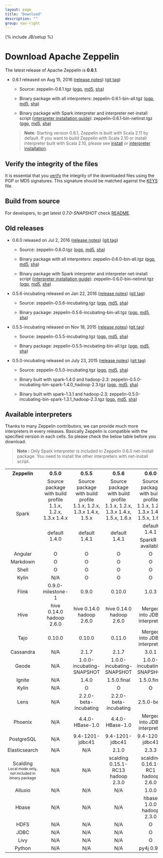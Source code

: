 ```yaml
---
layout: page
title: "Download"
description: ""
group: nav-right
---
```

<!--
Licensed under the Apache License, Version 2.0 (the "License");
you may not use this file except in compliance with the License.
You may obtain a copy of the License at

http://www.apache.org/licenses/LICENSE-2.0

Unless required by applicable law or agreed to in writing, software
distributed under the License is distributed on an "AS IS" BASIS,
WITHOUT WARRANTIES OR CONDITIONS OF ANY KIND, either express or implied.
See the License for the specific language governing permissions and
limitations under the License.
-->
{% include JB/setup %}

# Download Apache Zeppelin

The latest release of Apache Zeppelin is **0.6.1**.

  - 0.6.1 released on Aug 15, 2016 ([release notes](./releases/zeppelin-release-0.6.1.html)) ([git tag](https://git-wip-us.apache.org/repos/asf?p=zeppelin.git;a=commit;h=c928f9a46ecacebc868d6dc10a95c02f9018a18e))

    * Source:
    <a style="cursor:pointer" onclick="ga('send', 'event', 'download', 'zeppelin-src', '0.6.1'); window.location.href='http://www.apache.org/dyn/closer.cgi/zeppelin/zeppelin-0.6.1/zeppelin-0.6.1.tgz'">zeppelin-0.6.1.tgz</a>
    ([pgp](https://www.apache.org/dist/zeppelin/zeppelin-0.6.1/zeppelin-0.6.1.tgz.asc),
     [md5](https://www.apache.org/dist/zeppelin/zeppelin-0.6.1/zeppelin-0.6.1.tgz.md5),
     [sha](https://www.apache.org/dist/zeppelin/zeppelin-0.6.1/zeppelin-0.6.1.tgz.sha512))

    * Binary package with all interpreters:
    <a style="cursor:pointer" onclick="ga('send', 'event', 'download', 'zeppelin-bin-all', '0.6.1'); window.location.href='http://www.apache.org/dyn/closer.cgi/zeppelin/zeppelin-0.6.1/zeppelin-0.6.1-bin-all.tgz'">zeppelin-0.6.1-bin-all.tgz</a>
    ([pgp](https://www.apache.org/dist/zeppelin/zeppelin-0.6.1/zeppelin-0.6.1-bin-all.tgz.asc),
     [md5](https://www.apache.org/dist/zeppelin/zeppelin-0.6.1/zeppelin-0.6.1-bin-all.tgz.md5),
     [sha](https://www.apache.org/dist/zeppelin/zeppelin-0.6.1/zeppelin-0.6.1-bin-all.tgz.sha512))

    * Binary package with Spark interpreter and interpreter net-install script ([interpreter installation guide](../../docs/0.6.1/manual/interpreterinstallation.html)):
    <a style="cursor:pointer" onclick="ga('send', 'event', 'download', 'zeppelin-bin-netinst', '0.6.1'); window.location.href='http://www.apache.org/dyn/closer.cgi/zeppelin/zeppelin-0.6.1/zeppelin-0.6.1-bin-netinst.tgz'">zeppelin-0.6.1-bin-netinst.tgz</a>
    ([pgp](https://www.apache.org/dist/zeppelin/zeppelin-0.6.1/zeppelin-0.6.1-bin-netinst.tgz.asc),
     [md5](https://www.apache.org/dist/zeppelin/zeppelin-0.6.1/zeppelin-0.6.1-bin-netinst.tgz.md5),
     [sha](https://www.apache.org/dist/zeppelin/zeppelin-0.6.1/zeppelin-0.6.1-bin-netinst.tgz.sha512))

    <blockquote style="margin-top: 10px;">
      <p><strong>Note</strong>: Starting version 0.6.1, Zeppelin is built with Scala 2.11 by default. If you want to build Zeppelin with Scala 2.10 or install interpreter built with Scala 2.10, please see <a href='../../docs/0.6.1/install/install.html#2-build-source-with-options' target='_blank'>install</a> or <a href='../../docs/0.6.1/manual/interpreterinstallation.html#install-interpreter-built-with-scala-210' target='_blank'>interpreter installation</a>.</p>
    </blockquote>


## Verify the integrity of the files

It is essential that you [verify](https://www.apache.org/info/verification.html) the integrity of the downloaded files using the PGP or MD5 signatures. This signature should be matched against the [KEYS](https://www.apache.org/dist/zeppelin/KEYS) file.



## Build from source

For developers, to get latest *0.7.0-SNAPSHOT* check [README](https://github.com/apache/zeppelin/blob/master/README.md).



## Old releases

  - 0.6.0 released on Jul 2, 2016 ([release notes](./releases/zeppelin-release-0.6.0.html)) ([git tag](https://git-wip-us.apache.org/repos/asf?p=zeppelin.git;a=commit;h=fa2c0ff93cca49428df8792e7ee35d2b561669bd))

    * Source:
    <a style="cursor:pointer" onclick="ga('send', 'event', 'download', 'zeppelin-src', '0.6.0'); window.location.href='http://archive.apache.org/dist/zeppelin/zeppelin-0.6.0/zeppelin-0.6.0.tgz'">zeppelin-0.6.0.tgz</a>
    ([pgp](https://archive.apache.org/dist/zeppelin/zeppelin-0.6.0/zeppelin-0.6.0.tgz.asc),
     [md5](https://archive.apache.org/dist/zeppelin/zeppelin-0.6.0/zeppelin-0.6.0.tgz.md5),
     [sha](https://archive.apache.org/dist/zeppelin/zeppelin-0.6.0/zeppelin-0.6.0.tgz.sha512))

    * Binary package with all interpreters:
    <a style="cursor:pointer" onclick="ga('send', 'event', 'download', 'zeppelin-bin-all', '0.6.0'); window.location.href='http://archive.apache.org/dist/zeppelin/zeppelin-0.6.0/zeppelin-0.6.0-bin-all.tgz'">zeppelin-0.6.0-bin-all.tgz</a>
    ([pgp](https://archive.apache.org/dist/zeppelin/zeppelin-0.6.0/zeppelin-0.6.0-bin-all.tgz.asc),
     [md5](https://archive.apache.org/dist/zeppelin/zeppelin-0.6.0/zeppelin-0.6.0-bin-all.tgz.md5),
     [sha](https://archive.apache.org/dist/zeppelin/zeppelin-0.6.0/zeppelin-0.6.0-bin-all.tgz.sha512))

    * Binary package with Spark interpreter and interpreter net-install script ([interpreter installation guide](../../docs/0.6.0/manual/interpreterinstallation.html)):
    <a style="cursor:pointer" onclick="ga('send', 'event', 'download', 'zeppelin-bin-netinst', '0.6.0'); window.location.href='http://archive.apache.org/dist/zeppelin/zeppelin-0.6.0/zeppelin-0.6.0-bin-netinst.tgz'">zeppelin-0.6.0-bin-netinst.tgz</a>
    ([pgp](https://archive.apache.org/dist/zeppelin/zeppelin-0.6.0/zeppelin-0.6.0-bin-netinst.tgz.asc),
     [md5](https://archive.apache.org/dist/zeppelin/zeppelin-0.6.0/zeppelin-0.6.0-bin-netinst.tgz.md5),
     [sha](https://archive.apache.org/dist/zeppelin/zeppelin-0.6.0/zeppelin-0.6.0-bin-netinst.tgz.sha512))

<p />

  - 0.5.6-incubating released on Jan 22, 2016 ([release notes](./releases/zeppelin-release-0.5.6-incubating.html)) ([git tag](https://git-wip-us.apache.org/repos/asf?p=zeppelin.git;a=tag;h=refs/tags/v0.5.6))

    * Source:
    <a style="cursor:pointer" onclick="ga('send', 'event', 'download', 'zeppelin-src', '0.5.6-incubating'); window.location.href='http://archive.apache.org/dist/incubator/zeppelin/0.5.6-incubating/zeppelin-0.5.6-incubating.tgz'">zeppelin-0.5.6-incubating.tgz</a>
    ([pgp](http://archive.apache.org/dist/incubator/zeppelin/0.5.6-incubating/zeppelin-0.5.6-incubating.tgz.asc),
     [md5](http://archive.apache.org/dist/incubator/zeppelin/0.5.6-incubating/zeppelin-0.5.6-incubating.tgz.md5),
     [sha](http://archive.apache.org/dist/incubator/zeppelin/0.5.6-incubating/zeppelin-0.5.6-incubating.tgz.sha512))

    * Binary package:
    <a style="cursor:pointer" onclick="ga('send', 'event', 'download', 'zeppelin-bin', '0.5.6-incubating'); window.location.href='http://archive.apache.org/dist/incubator/zeppelin/0.5.6-incubating/zeppelin-0.5.6-incubating-bin-all.tgz'">zeppelin-0.5.6-incubating-bin-all.tgz</a>
    ([pgp](http://archive.apache.org/dist/incubator/zeppelin/0.5.6-incubating/zeppelin-0.5.6-incubating-bin-all.tgz.asc),
     [md5](http://archive.apache.org/dist/incubator/zeppelin/0.5.6-incubating/zeppelin-0.5.6-incubating-bin-all.tgz.md5),
     [sha](http://archive.apache.org/dist/incubator/zeppelin/0.5.6-incubating/zeppelin-0.5.6-incubating-bin-all.tgz.sha512))

<p />

  - 0.5.5-incubating released on Nov 18, 2015 ([release notes](./releases/zeppelin-release-0.5.5-incubating.html)) ([git tag](https://git-wip-us.apache.org/repos/asf?p=zeppelin.git;a=tag;h=refs/tags/v0.5.5))

    * Source:
    <a style="cursor:pointer" onclick="ga('send', 'event', 'download', 'zeppelin-src', '0.5.5-incubating'); window.location.href='http://archive.apache.org/dist/incubator/zeppelin/0.5.5-incubating/zeppelin-0.5.5-incubating.tgz'">zeppelin-0.5.5-incubating.tgz</a>
    ([pgp](http://archive.apache.org/dist/incubator/zeppelin/0.5.5-incubating/zeppelin-0.5.5-incubating.tgz.asc),
     [md5](http://archive.apache.org/dist/incubator/zeppelin/0.5.5-incubating/zeppelin-0.5.5-incubating.tgz.md5),
     [sha](http://archive.apache.org/dist/incubator/zeppelin/0.5.5-incubating/zeppelin-0.5.5-incubating.tgz.sha512))

    * Binary package:
    <a style="cursor:pointer" onclick="ga('send', 'event', 'download', 'zeppelin-bin', '0.5.5-incubating'); window.location.href='http://archive.apache.org/dist/incubator/zeppelin/0.5.5-incubating/zeppelin-0.5.5-incubating-bin-all.tgz'">zeppelin-0.5.5-incubating-bin-all.tgz</a>
    ([pgp](http://archive.apache.org/dist/incubator/zeppelin/0.5.5-incubating/zeppelin-0.5.5-incubating-bin-all.tgz.asc),
     [md5](http://archive.apache.org/dist/incubator/zeppelin/0.5.5-incubating/zeppelin-0.5.5-incubating-bin-all.tgz.md5),
     [sha](http://archive.apache.org/dist/incubator/zeppelin/0.5.5-incubating/zeppelin-0.5.5-incubating-bin-all.tgz.sha512))

<p />

  - 0.5.0-incubating released on July 23, 2015 ([release notes](./releases/zeppelin-release-0.5.0-incubating.html)) ([git tag](https://git-wip-us.apache.org/repos/asf?p=zeppelin.git;a=tag;h=refs/tags/v0.5.0))

    * Source:
    <a style="cursor:pointer" onclick="ga('send', 'event', 'download', 'zeppelin-src', '0.5.0-incubating'); window.location.href='http://archive.apache.org/dist/incubator/zeppelin/0.5.0-incubating/zeppelin-0.5.0-incubating.tgz'">zeppelin-0.5.0-incubating.tgz</a>
    ([pgp](http://archive.apache.org/dist/incubator/zeppelin/0.5.0-incubating/zeppelin-0.5.0-incubating.tgz.asc),
     [md5](http://archive.apache.org/dist/incubator/zeppelin/0.5.0-incubating/zeppelin-0.5.0-incubating.tgz.md5),
     [sha](http://archive.apache.org/dist/incubator/zeppelin/0.5.0-incubating/zeppelin-0.5.0-incubating.tgz.sha))

    * Binary built with spark-1.4.0 and hadoop-2.3:
    <a style="cursor:pointer" onclick="ga('send', 'event', 'download', 'zeppelin-bin', '0.5.0-incubating'); window.location.href='http://archive.apache.org/dist/incubator/zeppelin/0.5.0-incubating/zeppelin-0.5.0-incubating-bin-spark-1.4.0_hadoop-2.3.tgz'">zeppelin-0.5.0-incubating-bin-spark-1.4.0_hadoop-2.3.tgz</a>
    ([pgp](http://archive.apache.org/dist/incubator/zeppelin/0.5.0-incubating/zeppelin-0.5.0-incubating-bin-spark-1.4.0_hadoop-2.3.tgz.asc),
     [md5](http://archive.apache.org/dist/incubator/zeppelin/0.5.0-incubating/zeppelin-0.5.0-incubating-bin-spark-1.4.0_hadoop-2.3.tgz.md5),
     [sha](http://archive.apache.org/dist/incubator/zeppelin/0.5.0-incubating/zeppelin-0.5.0-incubating-bin-spark-1.4.0_hadoop-2.3.tgz.sha))

    * Binary built with spark-1.3.1 and hadoop-2.3:
    <a style="cursor:pointer" onclick="ga('send', 'event', 'download', 'zeppelin-bin', '0.5.0-incubating'); window.location.href='http://archive.apache.org/dist/incubator/zeppelin/0.5.0-incubating/zeppelin-0.5.0-incubating-bin-spark-1.3.1_hadoop-2.3.tgz'">zeppelin-0.5.0-incubating-bin-spark-1.3.1_hadoop-2.3.tgz</a>
    ([pgp](http://archive.apache.org/dist/incubator/zeppelin/0.5.0-incubating/zeppelin-0.5.0-incubating-bin-spark-1.3.1_hadoop-2.3.tgz.asc),
     [md5](http://archive.apache.org/dist/incubator/zeppelin/0.5.0-incubating/zeppelin-0.5.0-incubating-bin-spark-1.3.1_hadoop-2.3.tgz.md5),
     [sha](http://archive.apache.org/dist/incubator/zeppelin/0.5.0-incubating/zeppelin-0.5.0-incubating-bin-spark-1.3.1_hadoop-2.3.tgz.sha))

## Available interpreters

Thanks to many Zeppelin contributors, we can provide much more interpreters in every releases.
Basically Zeppelin is compatible with the specified version in each cells. 
So please check the below table before you download.

> **Note :** Only Spark interpreter is included in Zeppelin 0.6.0 net-install package. You need to install the other interpreters with net-install script.

<table class="table-configuration" style="text-align:center">
  <tr>
    <th style="width:12%">Zeppelin</th>
    <th style="width:22%">0.5.0</th>
    <th style="width:22%">0.5.5</th>
    <th style="width:22%">0.5.6</th>
    <th style="width:22%">0.6.0</th>
  </tr>
  <tr>
    <td rowspan="3">Spark</td>
    <td>
        Source package with build profile <br/>
        1.1.x, 1.2.x, 1.3.x 1.4.x
    </td>
    <td>
        Source package with build profile <br/>
        1.1.x, 1.2.x, 1.3.x 1.4.x, 1.5.x
    </td>
    <td>
        Source package with build profile <br/>
        1.1.x, 1.2.x, 1.3.x 1.4.x, 1.5.x, 1.6.x
    </td>
    <td>
        Source package with build profile <br/>
        1.1.x, 1.2.x, 1.3.x 1.4.x, 1.5.x, 1.6.x
    </td>
  </tr>
  <tr>
    <td rowspan="2">
        default 1.4.0
    </td>
    <td rowspan="2">
        default 1.4.1
    </td>
    <td rowspan="2">
        default 1.4.1
    </td>
    <td>
        default 1.4.1
    </td>
  </tr>
  <tr>
    <td>SparkR is available</td>
  </tr>
  <tr>
    <td>Angular</td>
    <td>O</td>
    <td>O</td>
    <td>O</td>
    <td>O</td>
  </tr>
  <tr>
    <td>Markdown</td>
    <td>O</td>
    <td>O</td>
    <td>O</td>
    <td>O</td>
  </tr>
  <tr>
    <td>Shell</td>
    <td>O</td>
    <td>O</td>
    <td>O</td>
    <td>O</td>
  </tr>
  <tr>
    <td>Kylin</td>
    <td>N/A</td>
    <td>O</td>
    <td>O</td>
    <td>O</td>
  </tr>
  <tr>
    <td>Flink</td>
    <td>0.9.0-milestone-1</td>
    <td>0.9.0</td>
    <td>0.10.0</td>
    <td>1.0.3</td>
  </tr>
  <tr>
    <td>Hive</td>
    <td>hive 0.14.0 <br/> hadoop 2.6.0</td>
    <td>hive 0.14.0 <br/> hadoop 2.6.0</td>
    <td>hive 0.14.0 <br/> hadoop 2.6.0</td>
    <td>Merged into JDBC interpreter</td>
  </tr>
  <tr>
    <td>Tajo</td>
    <td>0.10.0</td>
    <td>0.10.0</td>
    <td>0.11.0</td>
    <td>Merged into JDBC interpreter</td>
  </tr>
  <tr>
    <td>Cassandra</td>
    <td>N/A</td>
    <td>2.1.7</td>
    <td>2.1.7</td>
    <td>3.0.1</td>
  </tr>
  <tr>
    <td>Geode</td>
    <td>N/A</td>
    <td>1.0.0-incubating-SNAPSHOT</td>
    <td>1.0.0-incubating-SNAPSHOT</td>
    <td>1.0.0-incubating-SNAPSHOT</td>
  </tr>
  <tr>
    <td>Ignite</td>
    <td>N/A</td>
    <td>1.4.0</td>
    <td>1.5.0.final</td>
    <td>1.5.0.final</td>
  </tr>
  <tr>
    <td>Kylin</td>
    <td>N/A</td>
    <td>O</td>
    <td>O</td>
    <td>O</td>
  </tr>
  <tr>
    <td>Lens</td>
    <td>N/A</td>
    <td>2.2.0-beta-incubating</td>
    <td>2.2.0-beta-incubating</td>
    <td>2.5.0-beta</td>
  </tr>
  <tr>
    <td>Phoenix</td>
    <td>N/A</td>
    <td>4.4.0-HBase-1.0</td>
    <td>4.4.0-HBase-1.0</td>
    <td>Merged into JDBC interpreter</td>
  </tr>
  <tr>
    <td>PostgreSQL</td>
    <td>N/A</td>
    <td>9.4-1201-jdbc41</td>
    <td>9.4-1201-jdbc41</td>
    <td>9.4-1201-jdbc41</td>
  </tr>
  <tr>
    <td>Elasticsearch</td>
    <td>N/A</td>
    <td>N/A</td>
    <td>2.1.0</td>
    <td>2.3.3</td>
  </tr>
  <tr>
    <td>
        Scalding <br/>
        <span style="font-size:75%">Local mode only, not included in binary package</span>
    </td>
    <td>N/A</td>
    <td>N/A</td>
    <td>
        scalding 0.15.1-RC13 <br/>
        hadoop 2.3.0 <br/>
    </td>
    <td>
        scalding 0.16.1-RC1 <br/> 
        hadoop 2.6.0 <br/>
    </td>
  </tr>
  <tr>
    <td>Alluxio</td>
    <td>N/A</td>
    <td>N/A</td>
    <td>N/A</td>
    <td>1.0.0</td>
  </tr>
  <tr>
    <td>Hbase</td>
    <td>N/A</td>
    <td>N/A</td>
    <td>N/A</td>
    <td>
        hbase 1.0.0 <br/>
        hadoop 2.3.0
    </td>
  </tr>
  <tr>
    <td>HDFS</td>
    <td>N/A</td>
    <td>N/A</td>
    <td>N/A</td>
    <td>O</td>
  </tr>
  <tr>
    <td>JDBC</td>
    <td>N/A</td>
    <td>N/A</td>
    <td>N/A</td>
    <td>O</td>
  </tr>
  <tr>
    <td>Livy</td>
    <td>N/A</td>
    <td>N/A</td>
    <td>N/A</td>
    <td>O</td>
  </tr>
  <tr>
    <td>Python</td>
    <td>N/A</td>
    <td>N/A</td>
    <td>N/A</td>
    <td>py4j 0.9.2</td>
  </tr>
</table>


<!--
-------------
### Old release

##### Zeppelin-0.3.3 (2014.03.29)

Download <a onclick="ga('send', 'event', 'download', 'zeppelin', '0.3.3');" href="https://s3-ap-northeast-1.amazonaws.com/zeppel.in/zeppelin-0.3.3.tar.gz">zeppelin-0.3.3.tar.gz</a> ([release note](https://zeppelin-project.atlassian.net/secure/ReleaseNote.jspa?projectId=10001&version=10301))


##### Zeppelin-0.3.2 (2014.03.14)

Download <a onclick="ga('send', 'event', 'download', 'zeppelin', '0.3.2');" href="https://s3-ap-northeast-1.amazonaws.com/zeppel.in/zeppelin-0.3.2.tar.gz">zeppelin-0.3.2.tar.gz</a> ([release note](https://zeppelin-project.atlassian.net/secure/ReleaseNote.jspa?projectId=10001&version=10300))

##### Zeppelin-0.3.1 (2014.03.06)

Download <a onclick="ga('send', 'event', 'download', 'zeppelin', '0.3.1');" href="https://s3-ap-northeast-1.amazonaws.com/zeppel.in/zeppelin-0.3.1.tar.gz">zeppelin-0.3.1.tar.gz</a> ([release note](https://zeppelin-project.atlassian.net/secure/ReleaseNote.jspa?projectId=10001&version=10201))

##### Zeppelin-0.3.0 (2014.02.07)

Download <a onclick="ga('send', 'event', 'download', 'zeppelin', '0.3.0');" href="https://s3-ap-northeast-1.amazonaws.com/zeppel.in/zeppelin-0.3.0.tar.gz">zeppelin-0.3.0.tar.gz</a>, ([release note](https://zeppelin-project.atlassian.net/secure/ReleaseNote.jspa?projectId=10001&version=10200))

##### Zeppelin-0.2.0 (2014.01.22)

Download Download <a onclick="ga('send', 'event', 'download', 'zeppelin', '0.2.0');" href="https://s3-ap-northeast-1.amazonaws.com/zeppel.in/zeppelin-0.2.0.tar.gz">zeppelin-0.2.0.tar.gz</a>, ([release note](https://zeppelin-project.atlassian.net/secure/ReleaseNote.jspa?projectId=10001&version=10001))

-->
